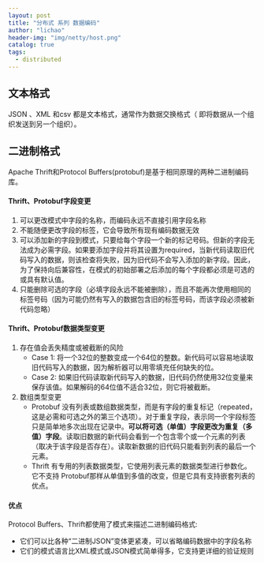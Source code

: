 ```yaml
---
layout: post
title: "分布式 系列 数据编码"
author: "lichao"
header-img: "img/netty/host.png"
catalog: true
tags:
  - distributed
---
```



## 文本格式
JSON 、XML 和csv 都是文本格式，通常作为数据交换格式（ 即将数据从一个组织发送到另一个组织）。

## 二进制格式
Apache Thrift和Protocol Buffers(protobuf)是基于相同原理的两种二进制编码库。

#### Thrift、Protobuf字段变更
1. 可以更改模式中字段的名称，而编码永远不直接引用字段名称
2. 不能随便更改字段的标签，它会导致所有现有编码数据无效
3. 可以添加新的字段到模式，只要给每个字段一个新的标记号码。但新的字段无法成为必需字段。如果要添加字段并将其设置为required，当新代码读取旧代码写入的数据，则该检查将失败，因为旧代码不会写入添加的新字段。因此，为了保持向后兼容性，在模式的初始部署之后添加的每个字段都必须是可选的或具有默认值。
4. 只能删除可选的字段（必填字段永远不能被删除），而且不能再次使用相同的标签号码（因为可能仍然有写入的数据包含旧的标签号码，而该字段必须被新代码忽略）
#### Thrift、Protobuf数据类型变更
1. 存在值会丢失精度或被截断的风险
    * Case 1: 将一个32位的整数变成一个64位的整数。新代码可以容易地读取旧代码写入的数据，因为解析器可以用零填充任何缺失的位。
    * Case 2: 如果旧代码读取新代码写入的数据，旧代码仍然使用32位变量来保存该值。如果解码的64位值不适合32位，则它将被截断。
2. 数组类型变更
   * Protobuf 没有列表或数组数据类型，而是有字段的重复标记（repeated，这是必需和可选之外的第三个选项）。对于重复字段，表示同一个宇段标签只是简单地多次出现在记录中。**可以将可选（单值）字段更改为重复（多值）字段**。读取旧数据的新代码会看到一个包含零个或一个元素的列表（取决于该字段是否存在）。读取新数据的旧代码只能看到列表的最后一个元素。
   * Thrift 有专用的列表数据类型，它使用列表元素的数据类型进行参数化。它不支持 Protobuf那样从单值到多值的改变，但是它具有支持嵌套列表的优点。

#### 优点
Protocol Buffers、Thrift都使用了模式来描述二进制编码格式: 
* 它们可以比各种“二进制JSON”变体更紧凑，可以省略编码数据中的字段名称
* 它们的模式语言比XML模式或JSON模式简单得多，它支持更详细的验证规则
